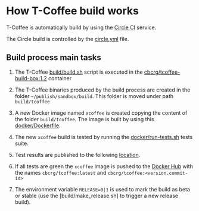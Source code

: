 # How T-Coffee build works

T-Coffee is automatically build by using the [Circle CI](https://circleci.com/gh/cbcrg/tcoffee) service.

The Circle build is controlled by the [circle.yml](.circleci/circle.yml) file. 

## Build process main tasks 

1. The T-Coffee [build/build.sh](build/build.sh) script is executed in the [cbcrg/tcoffee-build-box:1.2](docker/Dockerfile.buildbox) container

2. The T-Coffee binaries produced by the build process are created in the folder 
  `~/publish/sandbox/build`. This folder is moved under path `build/tcoffee`
  
3. A new Docker image named `xcoffee` is created copying the content of the folder `build/tcoffee`. 
  The image is built by using this [docker/Dockerfile](docker/Dockerfile). 
  
4. The new `xcoffee` build is tested by running the [docker/run-tests.sh](docker/run-tests.sh) 
  tests suite. 
  
5. Test results are published to the following [location](http://www.tcoffee.org/Packages/tests/).

6. If all tests are green the `xcoffee` image is pushed to the [Docker Hub](https://hub.docker.com/r/cbcrg/tcoffee/tags/) 
  with the names `cbcrg/tcoffee:latest` and `cbcrg/tcoffee:<version.commit-id>`

7. The environment variable `RELEASE=0|1` is used to mark the build as beta or stable 
  (use the [build/make_release.sh] to trigger a new release build).
